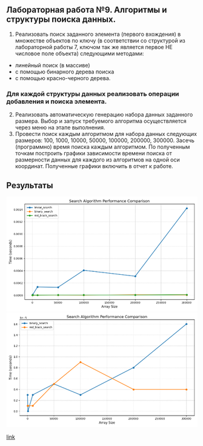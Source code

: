 ## Лабораторная работа №9. Алгоритмы и структуры поиска данных.

1. Реализовать поиск заданного элемента (первого вхождения) в множестве объектов по ключу (в соответствии со структурой
   из лабораторной работы 7, ключом так же является первое НЕ числовое поле объекта) следующими методами:

- линейный поиск (в массиве)
- с помощью бинарного дерева поиска
- с помощью красно-черного дерева.

### Для каждой структуры данных реализовать операции добавления и поиска элемента.

2. Реализовать автоматическую генерацию набора данных заданного размера. Выбор и запуск требуемого алгоритма
   осуществляется через меню на этапе выполнения.
3. Провести поиск каждым алгоритмом для набора данных следующих размеров: 100, 1000, 10000, 50000, 100000, 200000,
   300000\. Засечь (программно) время поиска каждым алгоритмом. По полученным точкам построить графики зависимости
   времени поиска от размерности данных для каждого из алгоритмов на одной оси координат. Полученные графики включить в
   отчет к работе.

## Результаты

![Results1](./results1.png "results1")
![Results2](./results2.png "results2")

[link](https://docs.google.com/document/d/1zz-OSMybNpbeRDmbUe23ZjUWaIxYF80ZIgBhTclus70/edit?tab=t.0)

